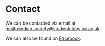 # Contact

We can be contacted via email at <mailto:indian.society@studentclubs.ox.ac.uk>

We can also be found on [Facebook](http://facebook.com/oxfordindiasociety).

